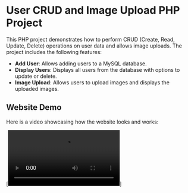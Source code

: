 # User CRUD and Image Upload PHP Project

This PHP project demonstrates how to perform CRUD (Create, Read, Update, Delete) operations on user data and allows image uploads. The project includes the following features:

- **Add User**: Allows adding users to a MySQL database.
- **Display Users**: Displays all users from the database with options to update or delete.
- **Image Upload**: Allows users to upload images and displays the uploaded images.

## Website Demo

Here is a video showcasing how the website looks and works:

[![Website Demo](https://github.com/h-ema-r/CRUD-form-Image-display/blob/main/20241125-0906-28.3325886.mp4)]
